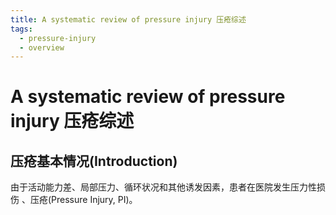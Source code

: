 ```yaml
---
title: A systematic review of pressure injury 压疮综述
tags:
  - pressure-injury
  - overview
---
```

# A systematic review of pressure injury 压疮综述

## 压疮基本情况(Introduction)


由于活动能力差、局部压力、循环状况和其他诱发因素，患者在医院发生压力性损伤 、压疮(Pressure Injury, PI)。




